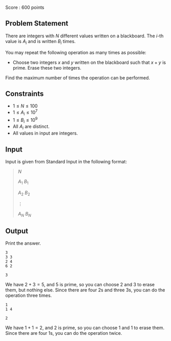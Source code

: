 Score : $600$ points

## Problem Statement

There are integers with $N$ different values written on a blackboard. The $i$-th value is $A_i$ and is written $B_i$ times.

You may repeat the following operation as many times as possible:

- Choose two integers $x$ and $y$ written on the blackboard such that $x+y$ is prime. Erase these two integers.

Find the maximum number of times the operation can be performed.

## Constraints

- $1 \leq N \leq 100$
- $1 \leq A_i \leq 10^7$
- $1 \leq B_i \leq 10^9$
- All $A_i$ are distinct.
- All values in input are integers.

## Input

Input is given from Standard Input in the following format:

> $N$ 
> 
> $A_1$ $B_1$
> 
> $A_2$ $B_2$
> 
> $\vdots$
> 
> $A_N$ $B_N$

## Output

Print the answer.

```input1
3
3 3
2 4
6 2
```

```output1
3
```

We have $2 + 3 = 5$, and $5$ is prime, so you can choose $2$ and $3$ to erase them, but nothing else. Since there are four $2$s and three $3$s, you can do the operation three times.

```input2
1
1 4
```

```output2
2
```

We have $1 + 1 = 2$, and $2$ is prime, so you can choose $1$ and $1$ to erase them. Since there are four $1$s, you can do the operation twice.